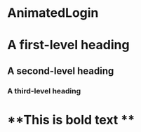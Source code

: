 # AnimatedLogin
# A first-level heading
## A second-level heading
### A third-level heading
# **This is bold text **
